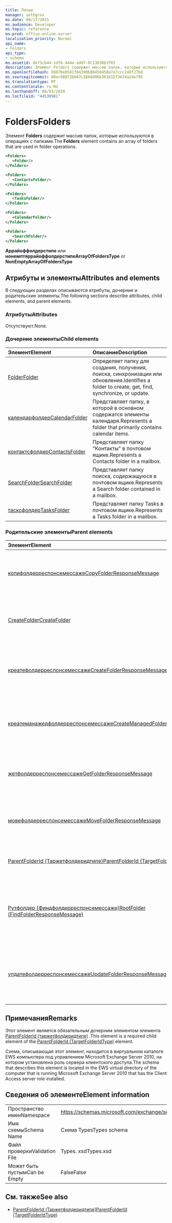 ```yaml
---
title: Папки
manager: sethgros
ms.date: 09/17/2015
ms.audience: Developer
ms.topic: reference
ms.prod: office-online-server
localization_priority: Normal
api_name:
- Folders
api_type:
- schema
ms.assetid: 8e71cb44-1df6-444a-add7-0c1363863f65
description: Элемент Folders содержит массив папок, которые используются в операциях с папками.
ms.openlocfilehash: b087be0501f04390b80458458e7e7ccc24bf27bd
ms.sourcegitcommit: 88ec988f2bb67c1866d06b361615f3674a24e795
ms.translationtype: MT
ms.contentlocale: ru-RU
ms.lasthandoff: 06/03/2020
ms.locfileid: "44530981"
---
```

# <a name="folders"></a><span data-ttu-id="a3273-103">Folders</span><span class="sxs-lookup"><span data-stu-id="a3273-103">Folders</span></span>

<span data-ttu-id="a3273-104">Элемент **Folders** содержит массив папок, которые используются в операциях с папками.</span><span class="sxs-lookup"><span data-stu-id="a3273-104">The **Folders** element contains an array of folders that are used in folder operations.</span></span> 
  
```xml
<Folders>
   <Folder/>
</Folders>
```

```xml
<Folders>
   <ContactsFolder/> 
</Folders>
```

```xml
<Folders>
   <TasksFolder/>
</Folders>
```

```xml
<Folders>
   <CalendarFolder/>
</Folders>
```

```xml
<Folders>
   <SearchFolder/> 
</Folders>
```

<span data-ttu-id="a3273-105">**Аррайоффолдерстипе** или **нонемптяррайоффолдерстипе**</span><span class="sxs-lookup"><span data-stu-id="a3273-105">**ArrayOfFoldersType** or **NonEmptyArrayOfFoldersType**</span></span>

## <a name="attributes-and-elements"></a><span data-ttu-id="a3273-106">Атрибуты и элементы</span><span class="sxs-lookup"><span data-stu-id="a3273-106">Attributes and elements</span></span>

<span data-ttu-id="a3273-107">В следующих разделах описываются атрибуты, дочерние и родительские элементы.</span><span class="sxs-lookup"><span data-stu-id="a3273-107">The following sections describe attributes, child elements, and parent elements.</span></span>
  
### <a name="attributes"></a><span data-ttu-id="a3273-108">Атрибуты</span><span class="sxs-lookup"><span data-stu-id="a3273-108">Attributes</span></span>

<span data-ttu-id="a3273-109">Отсутствуют.</span><span class="sxs-lookup"><span data-stu-id="a3273-109">None.</span></span>
  
### <a name="child-elements"></a><span data-ttu-id="a3273-110">Дочерние элементы</span><span class="sxs-lookup"><span data-stu-id="a3273-110">Child elements</span></span>

|<span data-ttu-id="a3273-111">**Элемент**</span><span class="sxs-lookup"><span data-stu-id="a3273-111">**Element**</span></span>|<span data-ttu-id="a3273-112">**Описание**</span><span class="sxs-lookup"><span data-stu-id="a3273-112">**Description**</span></span>|
|:-----|:-----|
|[<span data-ttu-id="a3273-113">Folder</span><span class="sxs-lookup"><span data-stu-id="a3273-113">Folder</span></span>](folder.md) <br/> |<span data-ttu-id="a3273-114">Определяет папку для создания, получения, поиска, синхронизации или обновления.</span><span class="sxs-lookup"><span data-stu-id="a3273-114">Identifies a folder to create, get, find, synchronize, or update.</span></span>  <br/> |
|[<span data-ttu-id="a3273-115">календарфолдер</span><span class="sxs-lookup"><span data-stu-id="a3273-115">CalendarFolder</span></span>](calendarfolder.md) <br/> |<span data-ttu-id="a3273-116">Представляет папку, в которой в основном содержатся элементы календаря.</span><span class="sxs-lookup"><span data-stu-id="a3273-116">Represents a folder that primarily contains calendar items.</span></span>  <br/> |
|[<span data-ttu-id="a3273-117">контактсфолдер</span><span class="sxs-lookup"><span data-stu-id="a3273-117">ContactsFolder</span></span>](contactsfolder.md) <br/> |<span data-ttu-id="a3273-118">Представляет папку "Контакты" в почтовом ящике.</span><span class="sxs-lookup"><span data-stu-id="a3273-118">Represents a Contacts folder in a mailbox.</span></span>  <br/> |
|[<span data-ttu-id="a3273-119">SearchFolder</span><span class="sxs-lookup"><span data-stu-id="a3273-119">SearchFolder</span></span>](searchfolder.md) <br/> |<span data-ttu-id="a3273-120">Представляет папку поиска, содержащуюся в почтовом ящике.</span><span class="sxs-lookup"><span data-stu-id="a3273-120">Represents a Search folder contained in a mailbox.</span></span>  <br/> |
|[<span data-ttu-id="a3273-121">тасксфолдер</span><span class="sxs-lookup"><span data-stu-id="a3273-121">TasksFolder</span></span>](tasksfolder.md) <br/> |<span data-ttu-id="a3273-122">Представляет папку Tasks в почтовом ящике.</span><span class="sxs-lookup"><span data-stu-id="a3273-122">Represents a Tasks folder in a mailbox.</span></span>  <br/> |
   
### <a name="parent-elements"></a><span data-ttu-id="a3273-123">Родительские элементы</span><span class="sxs-lookup"><span data-stu-id="a3273-123">Parent elements</span></span>

|<span data-ttu-id="a3273-124">**Элемент**</span><span class="sxs-lookup"><span data-stu-id="a3273-124">**Element**</span></span>|<span data-ttu-id="a3273-125">**Описание**</span><span class="sxs-lookup"><span data-stu-id="a3273-125">**Description**</span></span>|
|:-----|:-----|
|[<span data-ttu-id="a3273-126">копифолдерреспонсемессаже</span><span class="sxs-lookup"><span data-stu-id="a3273-126">CopyFolderResponseMessage</span></span>](copyfolderresponsemessage.md) <br/> |<span data-ttu-id="a3273-127">Содержит состояние и результат одного запроса [операции CopyFolder](copyfolder-operation.md) .</span><span class="sxs-lookup"><span data-stu-id="a3273-127">Contains the status and result of a single [CopyFolder operation](copyfolder-operation.md) request.</span></span>  <br/> |
|[<span data-ttu-id="a3273-128">CreateFolder</span><span class="sxs-lookup"><span data-stu-id="a3273-128">CreateFolder</span></span>](createfolder.md) <br/> |<span data-ttu-id="a3273-129">Определяет запрос на создание папки в хранилище Exchange.</span><span class="sxs-lookup"><span data-stu-id="a3273-129">Defines a request to create a folder in the Exchange store.</span></span>  <br/> |
|[<span data-ttu-id="a3273-130">креатефолдерреспонсемессаже</span><span class="sxs-lookup"><span data-stu-id="a3273-130">CreateFolderResponseMessage</span></span>](createfolderresponsemessage.md) <br/> |<span data-ttu-id="a3273-131">Содержит состояние и результат одного запроса [операции CreateFolder](createfolder-operation.md) .</span><span class="sxs-lookup"><span data-stu-id="a3273-131">Contains the status and result of a single [CreateFolder operation](createfolder-operation.md) request.</span></span>  <br/> |
|[<span data-ttu-id="a3273-132">креатеманажедфолдерреспонсемессаже</span><span class="sxs-lookup"><span data-stu-id="a3273-132">CreateManagedFolderResponseMessage</span></span>](createmanagedfolderresponsemessage.md) <br/> |<span data-ttu-id="a3273-133">Содержит состояние и результат одного запроса [операции CreateManagedFolder](createmanagedfolder-operation.md) .</span><span class="sxs-lookup"><span data-stu-id="a3273-133">Contains the status and result of a single [CreateManagedFolder operation](createmanagedfolder-operation.md) request.</span></span>  <br/> |
|[<span data-ttu-id="a3273-134">жетфолдерреспонсемессаже</span><span class="sxs-lookup"><span data-stu-id="a3273-134">GetFolderResponseMessage</span></span>](getfolderresponsemessage.md) <br/> |<span data-ttu-id="a3273-135">Содержит состояние и результат запроса операции " [операция с папкой](getfolder-operation.md) ".</span><span class="sxs-lookup"><span data-stu-id="a3273-135">Contains the status and result of a [GetFolder operation](getfolder-operation.md) request.</span></span>  <br/> |
|[<span data-ttu-id="a3273-136">мовефолдерреспонсемессаже</span><span class="sxs-lookup"><span data-stu-id="a3273-136">MoveFolderResponseMessage</span></span>](movefolderresponsemessage.md) <br/> |<span data-ttu-id="a3273-137">Содержит состояние и результат запроса [операции MoveFolder](movefolder-operation.md) .</span><span class="sxs-lookup"><span data-stu-id="a3273-137">Contains the status and result of a [MoveFolder operation](movefolder-operation.md) request.</span></span>  <br/> |
|[<span data-ttu-id="a3273-138">ParentFolderId (Таржетфолдеридтипе)</span><span class="sxs-lookup"><span data-stu-id="a3273-138">ParentFolderId (TargetFolderIdType)</span></span>](parentfolderid-targetfolderidtype.md) <br/> |<span data-ttu-id="a3273-139">Определяет папку, в которой создается новая папка.</span><span class="sxs-lookup"><span data-stu-id="a3273-139">Identifies the folder where a new folder is created.</span></span>  <br/> |
|[<span data-ttu-id="a3273-140">Рутфолдер (Финдфолдерреспонсемессаже)</span><span class="sxs-lookup"><span data-stu-id="a3273-140">RootFolder (FindFolderResponseMessage)</span></span>](rootfolder-findfolderresponsemessage.md) <br/> |<span data-ttu-id="a3273-141">Содержит результаты поиска в одной корневой папке во время [операции FindFolder](findfolder-operation.md).</span><span class="sxs-lookup"><span data-stu-id="a3273-141">Contains the results from searching a single root folder during a [FindFolder operation](findfolder-operation.md).</span></span>  <br/> |
|[<span data-ttu-id="a3273-142">упдатефолдерреспонсемессаже</span><span class="sxs-lookup"><span data-stu-id="a3273-142">UpdateFolderResponseMessage</span></span>](updatefolderresponsemessage.md) <br/> |<span data-ttu-id="a3273-143">Содержит состояние и результат одного запроса [операции операцию UpdateFolder](updatefolder-operation.md) .</span><span class="sxs-lookup"><span data-stu-id="a3273-143">Contains the status and result of a single [UpdateFolder operation](updatefolder-operation.md) request.</span></span>  <br/> |
   
## <a name="remarks"></a><span data-ttu-id="a3273-144">Примечания</span><span class="sxs-lookup"><span data-stu-id="a3273-144">Remarks</span></span>

<span data-ttu-id="a3273-145">Этот элемент является обязательным дочерним элементом элемента [ParentFolderId (таржетфолдеридтипе)](parentfolderid-targetfolderidtype.md) .</span><span class="sxs-lookup"><span data-stu-id="a3273-145">This element is a required child element of the [ParentFolderId (TargetFolderIdType)](parentfolderid-targetfolderidtype.md) element.</span></span> 
  
<span data-ttu-id="a3273-146">Схема, описывающая этот элемент, находится в виртуальном каталоге EWS компьютера под управлением Microsoft Exchange Server 2010, на котором установлена роль сервера клиентского доступа.</span><span class="sxs-lookup"><span data-stu-id="a3273-146">The schema that describes this element is located in the EWS virtual directory of the computer that is running Microsoft Exchange Server 2010 that has the Client Access server role installed.</span></span>
  
## <a name="element-information"></a><span data-ttu-id="a3273-147">Сведения об элементе</span><span class="sxs-lookup"><span data-stu-id="a3273-147">Element information</span></span>

|||
|:-----|:-----|
|<span data-ttu-id="a3273-148">Пространство имен</span><span class="sxs-lookup"><span data-stu-id="a3273-148">Namespace</span></span>  <br/> |https://schemas.microsoft.com/exchange/services/2006/types  <br/> |
|<span data-ttu-id="a3273-149">Имя схемы</span><span class="sxs-lookup"><span data-stu-id="a3273-149">Schema Name</span></span>  <br/> |<span data-ttu-id="a3273-150">Схема Types</span><span class="sxs-lookup"><span data-stu-id="a3273-150">Types schema</span></span>  <br/> |
|<span data-ttu-id="a3273-151">Файл проверки</span><span class="sxs-lookup"><span data-stu-id="a3273-151">Validation File</span></span>  <br/> |<span data-ttu-id="a3273-152">Types. xsd</span><span class="sxs-lookup"><span data-stu-id="a3273-152">Types.xsd</span></span>  <br/> |
|<span data-ttu-id="a3273-153">Может быть пустым</span><span class="sxs-lookup"><span data-stu-id="a3273-153">Can be Empty</span></span>  <br/> |<span data-ttu-id="a3273-154">False</span><span class="sxs-lookup"><span data-stu-id="a3273-154">False</span></span>  <br/> |
   
## <a name="see-also"></a><span data-ttu-id="a3273-155">См. также</span><span class="sxs-lookup"><span data-stu-id="a3273-155">See also</span></span>

- [<span data-ttu-id="a3273-156">ParentFolderId (Таржетфолдеридтипе)</span><span class="sxs-lookup"><span data-stu-id="a3273-156">ParentFolderId (TargetFolderIdType)</span></span>](parentfolderid-targetfolderidtype.md)


